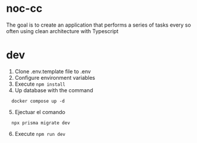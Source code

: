 # noc-cc

The goal is to create an application that performs a series of tasks every so often using clean architecture with Typescript

# dev

1. Clone .env.template file to .env
2. Configure environment variables
3. Execute `npm install`
4. Up database with the command

```
  docker compose up -d
```

5. Ejectuar el comando

```
  npx prisma migrate dev
```

6. Execute `npm run dev`
